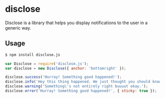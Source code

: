 # disclose

Disclose is a library that helps you display notifications to the user in a
generic way.

## Usage

```bash
$ npm install disclose.js
```

```js
var Disclose = require('disclose.js');
var disclose = new Disclose({ anchor: 'bottomright' });

disclose.success('Hurray! Something good happened!');
disclose.info('Hey this thing happened. We just thought you should know');
disclose.warning('Something\'s not entirely right buuuut okay.');
disclose.error('Hurray! Something good happened!', { sticky: true });
```
